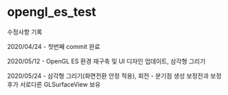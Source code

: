 # opengl_es_test

수정사항 기록

2020/04/24 - 첫번째 commit 완료

2020/05/12 - OpenGL ES 환경 재구축 및 UI 디자인 업데이트, 삼각형 그리기

2020/05/24 - 삼각형 그리기(화면전환 안정 적용), 회전
           - 분기점 생성 보정전과 보정후가 서로다른 GLSurfaceView 보유
